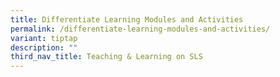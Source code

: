 ```yaml
---
title: Differentiate Learning Modules and Activities
permalink: /differentiate-learning-modules-and-activities/
variant: tiptap
description: ""
third_nav_title: Teaching & Learning on SLS
---
```

